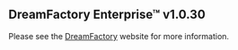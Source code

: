 ## DreamFactory Enterprise&trade; v1.0.30
Please see the [DreamFactory](https://www.dreamfactory.com/) website for more information.
